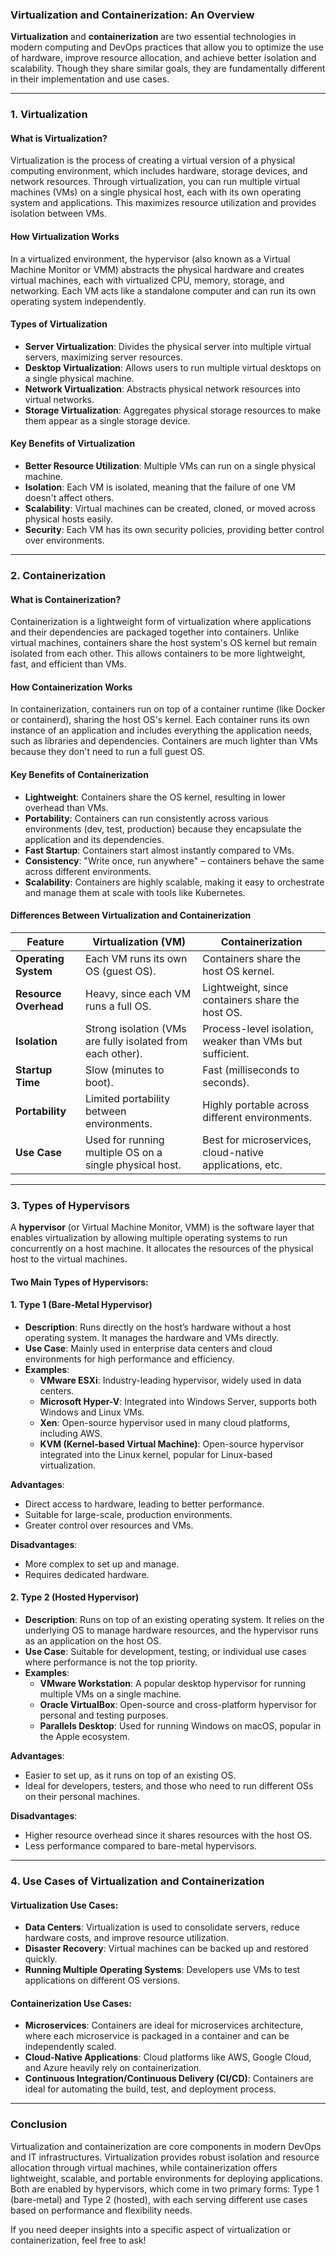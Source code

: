 ### Virtualization and Containerization: An Overview

**Virtualization** and **containerization** are two essential technologies in modern computing and DevOps practices that allow you to optimize the use of hardware, improve resource allocation, and achieve better isolation and scalability. Though they share similar goals, they are fundamentally different in their implementation and use cases.

---

### 1. **Virtualization**

#### What is Virtualization?
Virtualization is the process of creating a virtual version of a physical computing environment, which includes hardware, storage devices, and network resources. Through virtualization, you can run multiple virtual machines (VMs) on a single physical host, each with its own operating system and applications. This maximizes resource utilization and provides isolation between VMs.

#### How Virtualization Works
In a virtualized environment, the hypervisor (also known as a Virtual Machine Monitor or VMM) abstracts the physical hardware and creates virtual machines, each with virtualized CPU, memory, storage, and networking. Each VM acts like a standalone computer and can run its own operating system independently.

#### Types of Virtualization
- **Server Virtualization**: Divides the physical server into multiple virtual servers, maximizing server resources.
- **Desktop Virtualization**: Allows users to run multiple virtual desktops on a single physical machine.
- **Network Virtualization**: Abstracts physical network resources into virtual networks.
- **Storage Virtualization**: Aggregates physical storage resources to make them appear as a single storage device.

#### Key Benefits of Virtualization
- **Better Resource Utilization**: Multiple VMs can run on a single physical machine.
- **Isolation**: Each VM is isolated, meaning that the failure of one VM doesn't affect others.
- **Scalability**: Virtual machines can be created, cloned, or moved across physical hosts easily.
- **Security**: Each VM has its own security policies, providing better control over environments.

---

### 2. **Containerization**

#### What is Containerization?
Containerization is a lightweight form of virtualization where applications and their dependencies are packaged together into containers. Unlike virtual machines, containers share the host system's OS kernel but remain isolated from each other. This allows containers to be more lightweight, fast, and efficient than VMs.

#### How Containerization Works
In containerization, containers run on top of a container runtime (like Docker or containerd), sharing the host OS's kernel. Each container runs its own instance of an application and includes everything the application needs, such as libraries and dependencies. Containers are much lighter than VMs because they don't need to run a full guest OS.

#### Key Benefits of Containerization
- **Lightweight**: Containers share the OS kernel, resulting in lower overhead than VMs.
- **Portability**: Containers can run consistently across various environments (dev, test, production) because they encapsulate the application and its dependencies.
- **Fast Startup**: Containers start almost instantly compared to VMs.
- **Consistency**: "Write once, run anywhere" – containers behave the same across different environments.
- **Scalability**: Containers are highly scalable, making it easy to orchestrate and manage them at scale with tools like Kubernetes.

#### Differences Between Virtualization and Containerization
| **Feature**              | **Virtualization (VM)**                                   | **Containerization**                                      |
|--------------------------|----------------------------------------------------------|----------------------------------------------------------|
| **Operating System**      | Each VM runs its own OS (guest OS).                       | Containers share the host OS kernel.                      |
| **Resource Overhead**     | Heavy, since each VM runs a full OS.                      | Lightweight, since containers share the host OS.          |
| **Isolation**             | Strong isolation (VMs are fully isolated from each other).| Process-level isolation, weaker than VMs but sufficient.  |
| **Startup Time**          | Slow (minutes to boot).                                   | Fast (milliseconds to seconds).                           |
| **Portability**           | Limited portability between environments.                 | Highly portable across different environments.            |
| **Use Case**              | Used for running multiple OS on a single physical host.   | Best for microservices, cloud-native applications, etc.   |

---

### 3. **Types of Hypervisors**

A **hypervisor** (or Virtual Machine Monitor, VMM) is the software layer that enables virtualization by allowing multiple operating systems to run concurrently on a host machine. It allocates the resources of the physical host to the virtual machines.

#### Two Main Types of Hypervisors:

#### 1. **Type 1 (Bare-Metal Hypervisor)**
- **Description**: Runs directly on the host’s hardware without a host operating system. It manages the hardware and VMs directly.
- **Use Case**: Mainly used in enterprise data centers and cloud environments for high performance and efficiency.
- **Examples**: 
  - **VMware ESXi**: Industry-leading hypervisor, widely used in data centers.
  - **Microsoft Hyper-V**: Integrated into Windows Server, supports both Windows and Linux VMs.
  - **Xen**: Open-source hypervisor used in many cloud platforms, including AWS.
  - **KVM (Kernel-based Virtual Machine)**: Open-source hypervisor integrated into the Linux kernel, popular for Linux-based virtualization.

**Advantages**:
  - Direct access to hardware, leading to better performance.
  - Suitable for large-scale, production environments.
  - Greater control over resources and VMs.

**Disadvantages**:
  - More complex to set up and manage.
  - Requires dedicated hardware.

#### 2. **Type 2 (Hosted Hypervisor)**
- **Description**: Runs on top of an existing operating system. It relies on the underlying OS to manage hardware resources, and the hypervisor runs as an application on the host OS.
- **Use Case**: Suitable for development, testing, or individual use cases where performance is not the top priority.
- **Examples**: 
  - **VMware Workstation**: A popular desktop hypervisor for running multiple VMs on a single machine.
  - **Oracle VirtualBox**: Open-source and cross-platform hypervisor for personal and testing purposes.
  - **Parallels Desktop**: Used for running Windows on macOS, popular in the Apple ecosystem.

**Advantages**:
  - Easier to set up, as it runs on top of an existing OS.
  - Ideal for developers, testers, and those who need to run different OSs on their personal machines.

**Disadvantages**:
  - Higher resource overhead since it shares resources with the host OS.
  - Less performance compared to bare-metal hypervisors.

---

### 4. **Use Cases of Virtualization and Containerization**

#### Virtualization Use Cases:
- **Data Centers**: Virtualization is used to consolidate servers, reduce hardware costs, and improve resource utilization.
- **Disaster Recovery**: Virtual machines can be backed up and restored quickly.
- **Running Multiple Operating Systems**: Developers use VMs to test applications on different OS versions.

#### Containerization Use Cases:
- **Microservices**: Containers are ideal for microservices architecture, where each microservice is packaged in a container and can be independently scaled.
- **Cloud-Native Applications**: Cloud platforms like AWS, Google Cloud, and Azure heavily rely on containerization.
- **Continuous Integration/Continuous Delivery (CI/CD)**: Containers are ideal for automating the build, test, and deployment process.

---

### Conclusion
Virtualization and containerization are core components in modern DevOps and IT infrastructures. Virtualization provides robust isolation and resource allocation through virtual machines, while containerization offers lightweight, scalable, and portable environments for deploying applications. Both are enabled by hypervisors, which come in two primary forms: Type 1 (bare-metal) and Type 2 (hosted), with each serving different use cases based on performance and flexibility needs.

If you need deeper insights into a specific aspect of virtualization or containerization, feel free to ask!

